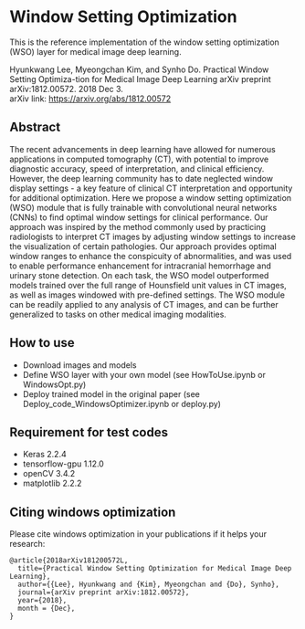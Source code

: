 # Window Setting Optimization
This is the reference implementation of the window setting optimization (WSO) layer for medical image deep learning.

Hyunkwang Lee, Myeongchan Kim, and Synho Do. Practical Window Setting Optimiza-tion for Medical Image Deep Learning arXiv preprint arXiv:1812.00572. 2018 Dec 3. <br/>
arXiv link: https://arxiv.org/abs/1812.00572

## Abstract
The recent advancements in deep learning have allowed for numerous applications in computed tomography (CT), with potential to improve diagnostic accuracy, speed of interpretation, and clinical efficiency. However, the deep learning community has to date neglected window display settings - a key feature of clinical CT interpretation and opportunity for additional optimization. Here we propose a window setting optimization (WSO) module that is fully trainable with convolutional neural networks (CNNs) to find optimal window settings for clinical performance. Our approach was inspired by the method commonly used by practicing radiologists to interpret CT images by adjusting window settings to increase the visualization of certain pathologies. Our approach provides optimal window ranges to enhance the conspicuity of abnormalities, and was used to enable performance enhancement for intracranial hemorrhage and urinary stone detection. On each task, the WSO model outperformed models trained over the full range of Hounsfield unit values in CT images, as well as images windowed with pre-defined settings. The WSO module can be readily applied to any analysis of CT images, and can be further generalized to tasks on other medical imaging modalities.

## How to use
- Download images and models
- Define WSO layer with your own model (see HowToUse.ipynb or WindowsOpt.py)
- Deploy trained model in the original paper (see Deploy_code_WindowsOptimizer.ipynb or deploy.py)
  
## Requirement for test codes
- Keras                 2.2.4  
- tensorflow-gpu        1.12.0  
- openCV                3.4.2   
- matplotlib            2.2.2 


## Citing windows optimization
Please cite windows optimization in your publications if it helps your research:

```
@article{2018arXiv181200572L,
  title={Practical Window Setting Optimization for Medical Image Deep Learning},
  author={{Lee}, Hyunkwang and {Kim}, Myeongchan and {Do}, Synho},
  journal={arXiv preprint arXiv:1812.00572},
  year={2018},
  month = {Dec},
}
```
